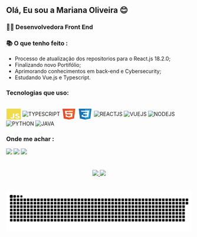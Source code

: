 ## Olá, Eu sou a Mariana Oliveira 😊

### 👩‍💻 Desenvolvedora Front End

### 📚 O que tenho feito :
- Processo de atualização dos repositorios para o React.js 18.2.0;
- Finalizando novo Portifólio;
- Aprimorando conhecimentos em back-end e Cybersecurity;
- Estudando Vue.js e Typescript.


### Tecnologias que uso:

<div style="display: inline_block"><br>
  <img align="center" alt="JS" height="30" width="40" src="https://raw.githubusercontent.com/devicons/devicon/master/icons/javascript/javascript-plain.svg" /> 
  <img align="center" alt="TYPESCRIPT" height="30" width="40" src="https://cdn.jsdelivr.net/gh/devicons/devicon/icons/typescript/typescript-plain.svg" />      
  <img align="center" alt="HTML" height="30" width="40" src="https://raw.githubusercontent.com/devicons/devicon/master/icons/html5/html5-original.svg" />
  <img align="center" alt="CSS" height="30" width="40" src="https://raw.githubusercontent.com/devicons/devicon/master/icons/css3/css3-original.svg" />
  <img align="center" alt="REACTJS" height="30" width="40" src="https://cdn.jsdelivr.net/gh/devicons/devicon/icons/react/react-original.svg" />
  <img align="center" alt="VUEJS" height="30" width="40" src="https://cdn.jsdelivr.net/gh/devicons/devicon/icons/vuejs/vuejs-original.svg" />
  <img align="center" alt="NODEJS" height="30" width="40"  src="https://cdn.jsdelivr.net/gh/devicons/devicon/icons/nodejs/nodejs-original.svg" />
  <img align="center" alt="PYTHON" height="30" width="40" src="https://cdn.jsdelivr.net/gh/devicons/devicon/icons/python/python-original.svg" />
  <img align="center" alt="JAVA" height="30" width="40"src="https://cdn.jsdelivr.net/gh/devicons/devicon/icons/java/java-original-wordmark.svg" />
          
          
</div>


### Onde me achar : 
<div>
 <a href="https://www.linkedin.com/in/mariana-oliveira-a7367a16a/" target="_blank"><img src="https://img.shields.io/badge/LinkedIn-0077B5?style=for-the-badge&logo=linkedin&logoColor=white" target="_blank"></a>
 <a href="https://instagram.com/essanaomari" target="_blank"><img src="https://img.shields.io/badge/-Instagram-%23E4405F?style=for-the-badge&logo=instagram&logoColor=white" target="_blank"></a>
 <a href="mailto:mazmariana.mo@gmail.com" target="_blank"><img src="https://img.shields.io/badge/Gmail-D14836?style=for-the-badge&logo=gmail&logoColor=white" target="_blank"></a>
     </div>
 
#
 
<div align="center">
  <a href="https://github.com/marioli99">
    <img height="150em" src="https://github-readme-stats.vercel.app/api?username=marioli99&count_private=true&include_all_commits=true&show_icons=true&theme=dracula&hide_border=false&show_owner=true"/>
    <img height="150em" src="https://github-readme-stats.vercel.app/api/top-langs/?username=marioli99&theme=dracula&hide_border=false&&layout=compact"/>
  </a>
  
  
  # 
  
  <div>

  ![Snake animation](https://github.com/marioli99/marioli99/blob/output/github-contribution-grid-snake.svg)
  
  </div>

